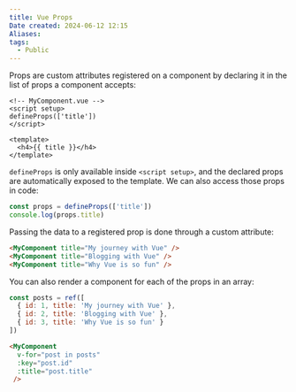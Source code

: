 ```yaml
---
title: Vue Props
Date created: 2024-06-12 12:15
Aliases:
tags: 
  - Public
---
```


Props are custom attributes registered on a component by declaring it in the list of props a component accepts:

```vue
<!-- MyComponent.vue -->
<script setup>
defineProps(['title'])
</script>

<template>
  <h4>{{ title }}</h4>
</template>
```

`defineProps` is only available inside `<script setup>`, and the declared props are automatically exposed to the template.
We can also access those props in code:
```js
const props = defineProps(['title'])
console.log(props.title)
```

Passing the data to a registered prop is done through a custom attribute:

```html
<MyComponent title="My journey with Vue" />
<MyComponent title="Blogging with Vue" />
<MyComponent title="Why Vue is so fun" />
```

You can also render a component for each of the props in an array:

```js
const posts = ref([
  { id: 1, title: 'My journey with Vue' },
  { id: 2, title: 'Blogging with Vue' },
  { id: 3, title: 'Why Vue is so fun' }
])
```

```html
<MyComponent
  v-for="post in posts"
  :key="post.id"
  :title="post.title"
 />
```